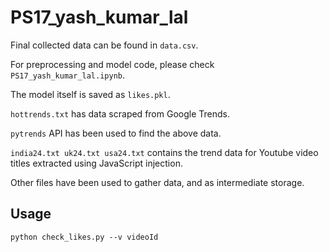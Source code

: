 # PS17_yash_kumar_lal

Final collected data can be found in ```data.csv```.

For preprocessing and model code, please check ```PS17_yash_kumar_lal.ipynb```.

The model itself is saved as ```likes.pkl```.

```hottrends.txt``` has data scraped from Google Trends.

```pytrends``` API has been used to find the above data.

```india24.txt uk24.txt usa24.txt``` contains the trend data for Youtube video titles extracted using JavaScript injection.

Other files have been used to gather data, and as intermediate storage.

## Usage

```python check_likes.py --v videoId```

